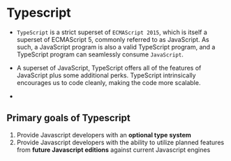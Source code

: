 # Typescript

- `TypeScript` is a strict superset of `ECMAScript 2015`, which is itself a superset of ECMAScript 5, commonly referred to as JavaScript. As such, a JavaScript program is also a valid TypeScript program, and a TypeScript program can seamlessly consume `JavaScript`.

- A superset of JavaScript, TypeScript offers all of the features of JavaScript plus some additional perks. TypeScript intrinsically encourages us to code cleanly, making the code more scalable.
- 
## Primary goals of Typescript

1. Provide Javascript developers with an **optional type system**
2. Provide Javascript developers with the ability to utilize planned features from **future Javascript editions** against current Javascript engines
